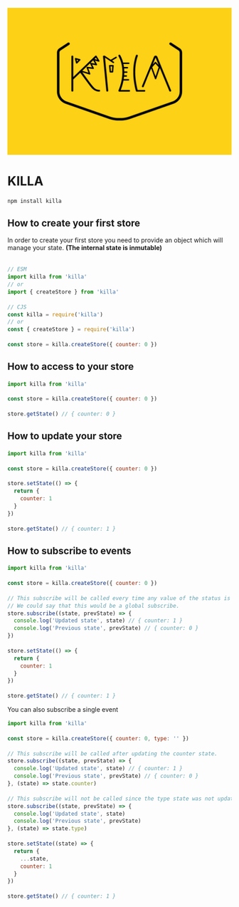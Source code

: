 <p align="center">
  <img src="killa-logo.png" width="600" />
</p>

# KILLA

```bash
npm install killa
```

## How to create your first store

In order to create your first store you need to provide an object which will manage your state. **(The internal state is inmutable)**

```js

// ESM
import killa from 'killa'
// or
import { createStore } from 'killa'

// CJS
const killa = require('killa')
// or
const { createStore } = require('killa')

const store = killa.createStore({ counter: 0 })
```

## How to access to your store

```js
import killa from 'killa'

const store = killa.createStore({ counter: 0 })

store.getState() // { counter: 0 }
```

## How to update your store

```js
import killa from 'killa'

const store = killa.createStore({ counter: 0 })

store.setState(() => {
  return {
    counter: 1
  }
})

store.getState() // { counter: 1 }
```

## How to subscribe to events

```js
import killa from 'killa'

const store = killa.createStore({ counter: 0 })

// This subscribe will be called every time any value of the status is updated.
// We could say that this would be a global subscribe.
store.subscribe((state, prevState) => {
  console.log('Updated state', state) // { counter: 1 }
  console.log('Previous state', prevState) // { counter: 0 }
})

store.setState(() => {
  return {
    counter: 1
  }
})

store.getState() // { counter: 1 }
```

You can also subscribe a single event

```js
import killa from 'killa'

const store = killa.createStore({ counter: 0, type: '' })

// This subscribe will be called after updating the counter state.
store.subscribe((state, prevState) => {
  console.log('Updated state', state) // { counter: 1 }
  console.log('Previous state', prevState) // { counter: 0 }
}, (state) => state.counter)

// This subscribe will not be called since the type state was not updated.
store.subscribe((state, prevState) => {
  console.log('Updated state', state)
  console.log('Previous state', prevState)
}, (state) => state.type)

store.setState((state) => {
  return {
    ...state,
    counter: 1
  }
})

store.getState() // { counter: 1 }
```
